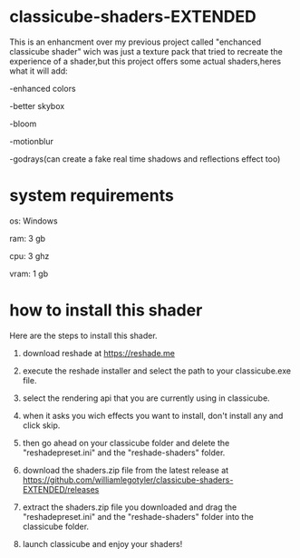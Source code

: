 # classicube-shaders-EXTENDED
This is an enhancment over my previous project called "enchanced classicube shader" wich was just a texture pack that tried to recreate the experience of a shader,but this project offers some actual shaders,heres what it will add:

-enhanced colors

-better skybox

-bloom

-motionblur

-godrays(can create a fake real time shadows and reflections effect too)

# system requirements

os: Windows

ram: 3 gb

cpu: 3 ghz

vram: 1 gb

# how to install this shader
Here are the steps to install this shader.

1) download reshade at https://reshade.me

2) execute the reshade installer and select the path to your classicube.exe file.

3) select the rendering api that you are currently using in classicube.

4) when it asks you wich effects you want to install, don't install any and click skip.

5) then go ahead on your classicube folder and delete the "reshadepreset.ini" and the "reshade-shaders" folder.

6) download the shaders.zip file from the latest release at https://github.com/williamlegotyler/classicube-shaders-EXTENDED/releases

7) extract the shaders.zip file you downloaded and drag the "reshadepreset.ini" and the "reshade-shaders" folder into the classicube folder.

8) launch classicube and enjoy your shaders!
